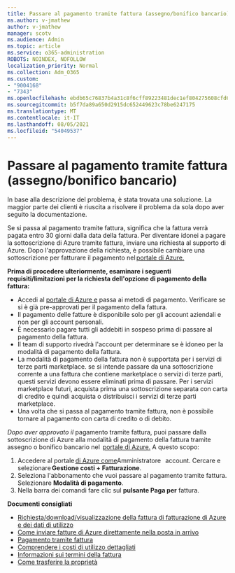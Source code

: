 ```yaml
---
title: Passare al pagamento tramite fattura (assegno/bonifico bancario)
ms.author: v-jmathew
author: v-jmathew
manager: scotv
ms.audience: Admin
ms.topic: article
ms.service: o365-administration
ROBOTS: NOINDEX, NOFOLLOW
localization_priority: Normal
ms.collection: Adm_O365
ms.custom:
- "9004168"
- "7343"
ms.openlocfilehash: ebdb65c76837b4a31c8f6cff89223481dec1ef804275608cfd60986a4f089204
ms.sourcegitcommit: b5f7da89a650d2915dc652449623c78be6247175
ms.translationtype: MT
ms.contentlocale: it-IT
ms.lasthandoff: 08/05/2021
ms.locfileid: "54049537"
---
```

# <a name="switch-to-pay-by-invoice-chequewire-transfer"></a>Passare al pagamento tramite fattura (assegno/bonifico bancario)

In base alla descrizione del problema, è stata trovata una soluzione. La maggior parte dei clienti è riuscita a risolvere il problema da sola dopo aver seguito la documentazione.

Se si passa al pagamento tramite fattura, significa che la fattura verrà pagata entro 30 giorni dalla data della fattura. Per diventare idonei a pagare la sottoscrizione di Azure tramite fattura, inviare una richiesta al supporto di Azure. Dopo l'approvazione della richiesta, è possibile cambiare una sottoscrizione per fatturare il pagamento nel [portale di Azure.](https://portal.azure.com/)

**Prima di procedere ulteriormente, esaminare i seguenti requisiti/limitazioni per la richiesta dell'opzione di pagamento della fattura:**

- Accedi al [portale di Azure e](https://portal.azure.com/) passa ai metodi di pagamento. Verificare se si è già pre-approvati per il pagamento della fattura.
- Il pagamento delle fatture è disponibile solo per gli account aziendali e non per gli account personali.
- È necessario pagare tutti gli addebiti in sospeso prima di passare al pagamento della fattura.
- Il team di supporto rivedrà l'account per determinare se è idoneo per la modalità di pagamento della fattura.
- La modalità di pagamento della fattura non è supportata per i servizi di terze parti marketplace. se si intende passare da una sottoscrizione corrente a una fattura che contiene marketplace o servizi di terze parti, questi servizi devono essere eliminati prima di passare. Per i servizi marketplace futuri, acquista prima una sottoscrizione separata con carta di credito e quindi acquista o distribuisci i servizi di terze parti marketplace.
- Una volta che si passa al pagamento tramite fattura, non è possibile tornare al pagamento con carta di credito o di debito.

*Dopo aver approvato il* pagamento tramite fattura, puoi passare dalla sottoscrizione di Azure alla modalità di pagamento della fattura tramite assegno o bonifico bancario nel  [portale di Azure.](https://portal.azure.com/)
A questo scopo:

1. Accedere al portale [di Azure come](https://portal.azure.com/)Amministratore   account. Cercare e selezionare **Gestione costi + Fatturazione**.
2. Seleziona l'abbonamento che vuoi passare al pagamento tramite fattura. Selezionare **Modalità di pagamento**.
3. Nella barra dei comandi fare clic sul **pulsante Paga per** fattura.

**Documenti consigliati**

- [Richiesta/download/visualizzazione della fattura di fatturazione di Azure e dei dati di utilizzo](https://docs.microsoft.com/azure/billing/billing-download-azure-invoice-daily-usage-date)
- [Come inviare fatture di Azure direttamente nella posta in arrivo](https://docs.microsoft.com/azure/billing/billing-download-azure-invoice-daily-usage-date)
- [Pagamento tramite fattura](https://docs.microsoft.com/azure/billing/billing-how-to-pay-by-invoice)
- [Comprendere i costi di utilizzo dettagliati](https://docs.microsoft.com/azure/billing/billing-understand-your-bill)
- [Informazioni sui termini della fattura](https://docs.microsoft.com/azure/billing/billing-understand-your-invoice)
- [Come trasferire la proprietà](https://docs.microsoft.com/azure/billing/billing-subscription-transfer)
